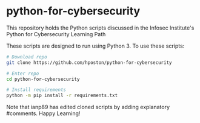 # python-for-cybersecurity
This repository holds the Python scripts discussed in the Infosec Institute's Python for Cybersecurity Learning Path

These scripts are designed to run using Python 3.  To use these scripts:
```bash
# Download repo
git clone https://github.com/hposton/python-for-cybersecurity

# Enter repo
cd python-for-cybersecurity

# Install requirements
python -m pip install -r requirements.txt
```

Note that ianp89 has edited cloned scripts by adding explanatory #comments.
Happy Learning!
